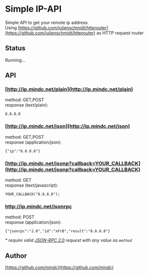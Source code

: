 # Simple IP-API

Simple API to get your remote ip address.  
Using [https://github.com/julienschmidt/httprouter](https://github.com/julienschmidt/httprouter) as HTTP request router

## Status

Running...

## API

### [http://ip.mindc.net/plain](http://ip.mindc.net/plain)

method: GET,POST  
response (text/plain):

    8.8.8.8


### [http://ip.mindc.net/json](http://ip.mindc.net/json)

method: GET,POST  
response (application/json):

    {"ip":"8.8.8.8"}

### [http://ip.mindc.net/jsonp?callback=YOUR_CALLBACK](http://ip.mindc.net/jsonp?callback=YOUR_CALLBACK)

method: GET  
response (text/javascript):

    YOUR_CALLBACK("8.8.8.8");

### http://ip.mindc.net/jsonrpc

method: POST  
response (application/json):

    {"jsonrpc":"2.0","id":"xFrB","result":"8.8.8.8"}

_* require valid [JSON-RPC 2.0](http://www.jsonrpc.org/specification) request with any value as `method`_

## Author

[https://github.com/mindc](https://github.com/mindc)
